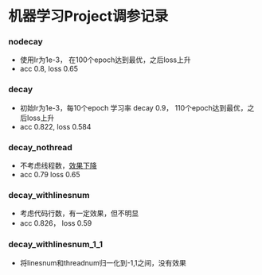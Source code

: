 # 机器学习Project调参记录

### nodecay

- 使用lr为1e-3， 在100个epoch达到最优，之后loss上升
- acc 0.8, loss 0.65 

### decay

- 初始lr为1e-3，每10个epoch 学习率 decay 0.9， 110个epoch达到最优，之后loss上升
- acc 0.822, loss 0.584

### decay_nothread

- 不考虑线程数，<u>效果下降</u>
- acc 0.79 loss 0.65

### decay_withlinesnum

- 考虑代码行数，有一定效果，但不明显
- acc 0.826， loss 0.59

### decay_withlinesnum_1_1

- 将linesnum和threadnum归一化到-1,1之间，没有效果
